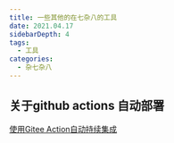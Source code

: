 ```yaml
---
title: 一些其他的在七杂八的工具
date: 2021.04.17
sidebarDepth: 4
tags:
  - 工具 
categories:
  - 杂七杂八
---
```

## 关于github actions 自动部署
[使用Gitee Action自动持续集成](https://blog.csdn.net/QQ736238785/article/details/110410120)